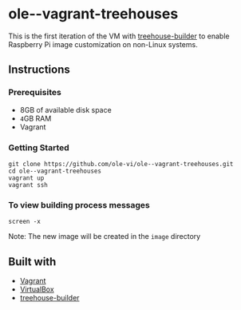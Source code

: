 # ole--vagrant-treehouses

This is the first iteration of the VM with [treehouse-builder](https://github.com/ole-vi/treehouse-builder) to enable Raspberry Pi image customization on non-Linux systems.

## Instructions

### Prerequisites

 * 8GB of available disk space
 * `4`GB RAM
 * Vagrant

### Getting Started

```
git clone https://github.com/ole-vi/ole--vagrant-treehouses.git
cd ole--vagrant-treehouses
vagrant up
vagrant ssh
```

### To view building process messages

```
screen -x
```
Note: The new image will be created in the `image` directory

## Built with

* [Vagrant](https://www.vagrantup.com)
* [VirtualBox](https://www.virtualbox.org)
* [treehouse-builder](https://github.com/ole-vi/treehouse-builder)